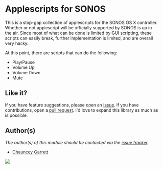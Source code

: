 # Applescripts for SONOS

This is a stop-gap collection of applescripts for the SONOS OS X controller. Whether or not applescript will be officially supported by SONOS is up in the air. Since most of what can be done is limited by GUI scripting, these scripts can easily break, further implementation is limited, and are overall very hacky.

At this point, there are scripts that can do the following:

- Play/Pause
- Volume Up
- Volume Down
- Mute

## Like it?

If you have feature suggestions, please open an [issue][1]. If you have contributions, open a [pull request][2]. I'd love to expand this library as much as is possible.

## Author(s)

*The author(s) of this module should be contacted via the [issue tracker][3].*

  - [Chauncey Garrett][4]

[![][5]](http://chauncey.io/about/index.html)


[1]: https://github.com/chauncey-garrett/applescript-sonos/issues "chauncey-garrett/applescript-sonos/issues"
[2]: https://github.com/chauncey-garrett/applescript-sonos/pull-request "chauncey-garrett/applescript-sonos/pulls"
[3]: https://github.com/chauncey-garrett/applescript-sonos/issues "chauncey-garrett/applescript-sonos/issues"
[4]: https://github.com/chauncey-garrett "chauncey-garrett"
[5]: /img/donate.png
